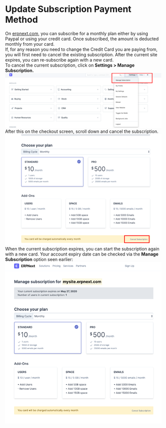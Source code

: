 
# Update Subscription Payment Method



On [erpnext.com](http://erpnext.com), you can subscribe for a monthly plan either by using Paypal or using your credit card. Once subscribed, the amount is deducted monthly from your card.  
If, for any reason you need to change the Credit Card you are paying from, you will first need to cancel the existing subscription. After the current site expires, you can re-subscribe again with a new card.  
To cancel the current subscription, click on **Settings > Manage Subscription.**  
![](/files/a5tM2q7.png)  
After this on the checkout screen, scroll down and cancel the subscription.  
![](/files/9YPz0Tm.png)  
When the current subscription expires, you can start the subscription again with a new card. Your account expiry date can be checked via the **Manage** **Subscription** option seen earlier:  
![](/files/B5kiyZK.png)


